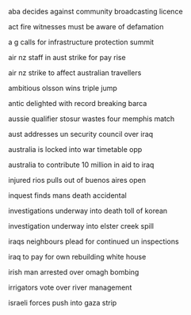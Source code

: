 aba decides against community broadcasting licence

act fire witnesses must be aware of defamation

a g calls for infrastructure protection summit

air nz staff in aust strike for pay rise

air nz strike to affect australian travellers

ambitious olsson wins triple jump

antic delighted with record breaking barca

aussie qualifier stosur wastes four memphis match

aust addresses un security council over iraq

australia is locked into war timetable opp

australia to contribute 10 million in aid to iraq

injured rios pulls out of buenos aires open

inquest finds mans death accidental

investigations underway into death toll of korean

investigation underway into elster creek spill

iraqs neighbours plead for continued un inspections

iraq to pay for own rebuilding white house

irish man arrested over omagh bombing

irrigators vote over river management

israeli forces push into gaza strip

